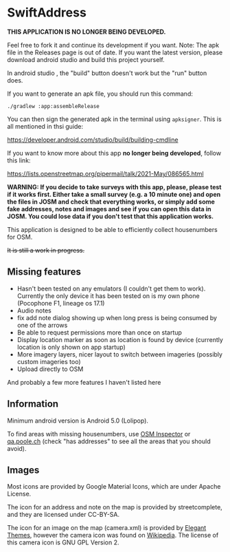# SwiftAddress
**THIS APPLICATION IS NO LONGER BEING DEVELOPED.**

Feel free to fork it and continue its development if you want. Note: The apk file in the Releases page is out of date. If you want the latest version, please download android studio and build this project yourself.

In android studio , the "build" button doesn't work but the "run" button does.

If you want to generate an apk file, you should run this command:

```
./gradlew :app:assembleRelease
```

You can then sign the generated apk in the terminal using `apksigner`. This is all mentioned in thsi guide:

https://developer.android.com/studio/build/building-cmdline

If you want to know more about this app **no longer being developed**, follow this link:

https://lists.openstreetmap.org/pipermail/talk/2021-May/086565.html

**WARNING: If you decide to take surveys with this app, please, please test if it works first. Either take a small survey (e.g. a 10 minute one) and open the files in JOSM and check that everything works, or simply add some fake addresses, notes and images and see if you can open this data in JOSM. You could lose data if you don't test that this application works.**

This application is designed to be able to efficiently collect housenumbers for OSM. 

~~It is still a work in progress.~~ 

## Missing features

* Hasn't been tested on any emulators (I couldn't get them to work). Currently the only device it has been tested on is my own phone (Pocophone F1, lineage os 17.1)
* Audio notes
* fix add note dialog showing up when long press is being consumed by one of the arrows
* Be able to request permissions more than once on startup
* Display location marker as soon as location is found by device (currently location is only shown on app startup)
* More imagery layers, nicer layout to switch between imageries (possibly custom imageries too)
* Upload directly to OSM

And probably a few more features I haven't listed here

## Information

Minimum android version is Android 5.0 (Lolipop).

To find areas with missing housenumbers, use [OSM Inspector](https://tools.geofabrik.de/osmi/?view=geometry&lon=-12.00000&lat=25.00000&zoom=3) or [qa.poole.ch](http://qa.poole.ch/) (check "has addresses" to see all the areas that you should avoid).

## Images

Most icons are provided by Google Material Icons, which are under Apache License.

The icon for an address and note on the map is provided by streetcomplete, and they are licensed under CC-BY-SA.

The icon for an image on the map (camera.xml) is provided by [Elegant Themes]( 	http://www.elegantthemes.com/blog/freebie-of-the-week/beautiful-flat-icons-for-free), however the camera icon was found on [Wikipedia](https://en.m.wikipedia.org/wiki/File:Circle-icons-camera.svg). The license of this camera icon is GNU GPL Version 2.
